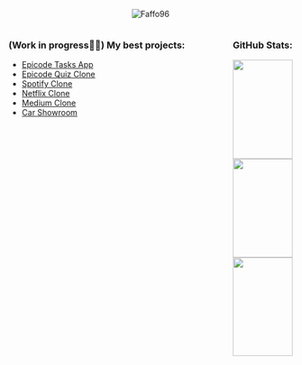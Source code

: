 <p align="center"> <img src="https://komarev.com/ghpvc/?username=Faffo96&label=Profile%20views&color=0e75b6&style=flat" alt="Faffo96" /> </p>

<div style="display: flex; justify-content: space-between;">
    <div>
        <h3>(Work in progress👷‍♂️) My best projects:</h3>
        <ul>
            <li><a href="https://epicode-todo.web.app/">Epicode Tasks App</a></li>
            <li><a href="https://epicode-quiz-clone.web.app/">Epicode Quiz Clone</a></li>
            <li><a href="https://spotify-clone-ad883.web.app/">Spotify Clone</a></li>
            <li><a href="https://netflix-clone-19ee0.web.app/">Netflix Clone</a></li>
            <li><a href="https://medium-clone-f5e1b.web.app/">Medium Clone</a></li>
            <li><a href="https://car-showroom-a3b01.web.app/">Car Showroom</a></li>
            <!-- <li><a href="https://crudazon.web.app/"></a></li> -->
        </ul>
    </div>
    <div>
        <h3>GitHub Stats:</h3>
        <img src="https://github-readme-stats.vercel.app/api?username=Faffo96&theme=tokyonight&show_icons=true&hide_border=true&count_private=true" width="100%">
        <img src="https://github-readme-streak-stats.herokuapp.com/?user=Faffo96&theme=tokyonight&hide_border=true" width="100%">
        <img src="https://github-readme-stats.vercel.app/api/top-langs/?username=Faffo96&theme=tokyonight&show_icons=true&hide_border=true&layout=compact" width="100%">
    </div>
</div>
